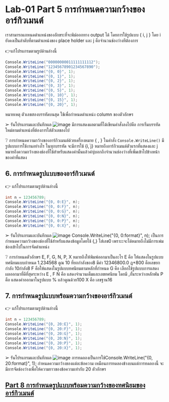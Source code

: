 # Lab-01 Part 5 การกำหนดความกว้างของอาร์กิวเมนต์

เราสามารถแกหนดตำแหน่งของอักขระที่จะพิม์ออกทาง output ได้ โดยการใช้รูปแบบ { i, j }
โดย i ยังคงเป็นลำดับที่ตามตำแหน่งของ place holder และ j คือจำนวนช่องว่างทีต้องการ

👉แก้โปรแกรมตามรูปด้านล่างนี้

```csharp
Console.WriteLine("00000000011111111112");
Console.WriteLine("12345678901234567890");
Console.WriteLine("{0, 0}", 1);
Console.WriteLine("{0, 1}", 1);
Console.WriteLine("{0, 2}", 1);
Console.WriteLine("{0, 3}", 1);
Console.WriteLine("{0, 5}", 1);
Console.WriteLine("{0, 10}", 1);
Console.WriteLine("{0, 15}", 1);
Console.WriteLine("{0, 20}", 1);
```

หมายเหตุ ตัวเลขสองบรรทัดบนสุด ใช้เพื่อกำหนดตำแหน่ง column ของตัวอักษร

➢ รันโปรแกรมและบันทึกผล
![image](https://github.com/65030121natthamon/03376836-OOP-2566-Lab-01/assets/144195611/6e078c64-6cd4-4a27-bda3-cd448f5a5ef3)
มีการแสดงผลตามที่ได้เขียนคำสั่งลงไปคือ การเริ่มบรรทัดใหม่ตามตำแหน่งที่ต้องการใส่ตัวเลขลงไป

 
❔ การกำหนดความกว้างของอาร์กิวเมนต์ด้วยเครื่องหมาย { , } ในคำสั่ง ``Console.WriteLine()`` มีรูปแบบการใช้งานอย่างไร
ในทุกบรรทัด จะมีการใช้ {i, ่j} หมายถึงอาร์กิวเมนต์ตัวแรกที่แสดงและ j หมายถึงความกว้างของช่องที่ใช้สำหรับแสดงค่านั้นแล้วค่าjบอกถึงจำนวนช่องว่างที่เพิ่มเข้าไปข้างหน้าของค่าที่แสดง 

## 6. การกำหนดรูปแบบของอาร์กิวเมนต์

👉 แก้โปรแกรมตามรูปด้านล่างนี้

```csharp
int n = 123456789;
Console.WriteLine("{0, 0:E}", n);
Console.WriteLine("{0, 0:F}", n);
Console.WriteLine("{0, 0:G}", n);
Console.WriteLine("{0, 0:N}", n);
Console.WriteLine("{0, 0:P}", n);
Console.WriteLine("{0, 0:X}", n);
```

➢ รันโปรแกรมและบันทึกผล
![image](https://github.com/65030121natthamon/03376836-OOP-2566-Lab-01/assets/144195611/fdd6b54d-b04c-45d1-85dd-4038577f4090)
Console.WriteLine("{0, 0:format}", n); เป็นการกำหนดความกว้างของช่องที่ใช้สำหรับแสดงข้อมูลโดยใช้ {,}
ใส่เลข0 เพราะะจะได้หมายถึงไม่มีการเพ่มช่องเข้าไปในการจัดตำแหน่ง

❔  การกำหนดตัวอักษร E, F, G, N, P, X หมายถึงให้พิมพ์ออกมาเป็นอะไร
E คือ ให้แสดงในรูปแบบทศนิยมแบบกำหนด 1.234568 คูณ 10 ที่ยกกำลังของ8 มีค่า 12346800.0 ฎ+800 คือเลขยกกำลัง 10กำลัง8
F คือให้แสดงในรูปแบบทศนิยมตามหลักที่กำหนด 
G คือ เลือกใช้รูปแบบการแสดงผลออกมาที่ดีที่สุดระหว่าง  E , F
N คือ แสดงจำนวนเต็มและเลขทศนิยม โดยมี ,กั้นระหว่างหลักพัน
P คือ แสดงค่าออกมาในรูปแบบ % แล้วคูณด้วย100
X คือ เลขฐาน16
 

## 7. การกำหนดรูปแบบพร้อมความกว้างของอาร์กิวเมนต์

👉 แก้โปรแกรมตามรูปด้านล่างนี้

```csharp
int n = 123456789;
Console.WriteLine("{0, 20:E}", 1);
Console.WriteLine("{0, 20:F}", 1);
Console.WriteLine("{0, 20:G}", 1);
Console.WriteLine("{0, 20:N}", 1);
Console.WriteLine("{0, 20:P}", 1);
Console.WriteLine("{0, 20:X}", 1);
```

➢   รันโปรแกรมและบันทึกผล
![image](https://github.com/65030121natthamon/03376836-OOP-2566-Lab-01/assets/144195611/cc4583ba-800f-4ea2-afe4-c0c1e10ff1e5)
การทดลองเป็นการใช้Console.WriteLine("{0, 20:format}", 1);
กำหนดความกว้างของแต่ละข้อความ เหมือนการทดลองข้างบนแต่การทดลองนี้ จะมีการจัดช่องว่างเพื่อให้ความยาวของข้อความเท่ากับ 20 ตัวอักษร
 
## [Part 8  การกำหนดรูปแบบพร้อมความกว้างของทศนิยมของอาร์กิวเมนต์](./Lab-01-part-8.md)
